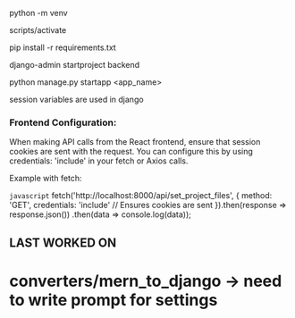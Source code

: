 python -m venv <name>

scripts/activate

pip install -r requirements.txt

django-admin startproject backend

python manage.py startapp <app_name>


session variables are used in django

### Frontend Configuration:
When making API calls from the React frontend, ensure that session cookies are sent with the request. You can configure this by using credentials: 'include' in your fetch or Axios calls.

Example with fetch:

```javascript```
fetch('http://localhost:8000/api/set_project_files', {
    method: 'GET',
    credentials: 'include'  // Ensures cookies are sent
}).then(response => response.json())
  .then(data => console.log(data));
  


## LAST WORKED ON
converters/mern_to_django -> need to write prompt for settings
=======


